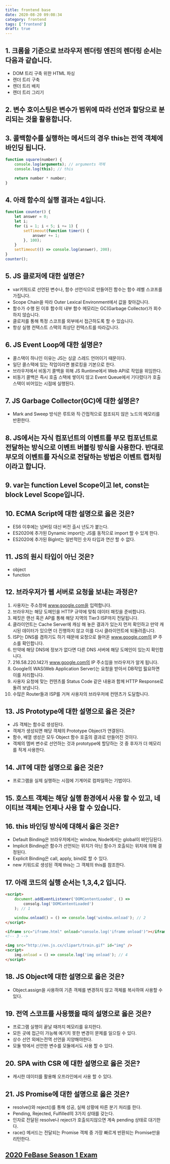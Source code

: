 ```yaml
---
title: frontend base
date: 2020-08-20 09:08:34
category: frontend
tags: ['frontend']
draft: true
---
```


## 1. 크롬을 기준으로 브라우저 렌더링 엔진의 렌더링 순서는 다음과 같습니다.

- DOM 트리 구축 위한 HTML 파싱
- 렌더 트리 구축
- 렌더 트리 배치
- 렌더 트리 그리기

## 2. 변수 호이스팅은 변수가 범위에 따라 선언과 할당으로 분리되는 것을 활용합니다.

## 3. 콜백함수를 실행하는 메서드의 경우 this는 전역 객체에 바인딩 됩니다.

```javascript
function square(number) {
	console.log(arguments); // arguments 객체
	console.log(this); // this

	return number * number;
}
```

## 4. 아래 함수의 실행 결과는 4입니다.

```javascript
function counter() {
	let answer = 0;
	let i;
	for (i = 1; i < 5; i += 1) {
		setTimeout(function timer() {
			answer += 1;
		}, 100);
	}
	setTimeout(() => console.log(answer), 200);
}
counter();
```

## 5. JS 클로저에 대한 설명은?

- var키워드로 선언된 변수나, 함수 선언식으로 만들어진 함수는 함수 레벨 스코프를 가집니다.
- Scope Chain을 따라 Outer Lexical Environment에서 값을 찾아갑니다.
- 함수가 수행 된 이후 함수의 내부 함수 메모리는 GC(Garbage Collector)가 회수하지 않습니다.
- 클로저를 통해 특정 스코프를 외부에서 접근하도록 할 수 있습니다.
- 항상 실행 컨택스트 스택의 최상단 컨택스트를 따라갑니다.

## 6. JS Event Loop에 대한 설명은?

- 콜스택이 하나인 이유는 JS는 싱글 스레드 언어이기 때문이다.
- 일단 콜스택에 있는 작업이라면 블로킹을 기본으로 한다.
- 브라우저에서 비동기 콜백을 위해 JS Runtime에서 Web API로 작업을 위임한다.
- 비동기 콜백은 즉시 호출 스택에 쌓이지 않고 Event Queue에서 기다렸다가 호출스택이 비어있는 시점에 실행된다.

## 7. JS Garbage Collector(GC)에 대한 설명은?

- Mark and Sweep 방식은 루트와 직·간접적으로 참조되지 않은 노드의 메모리를 반환한다.

## 8. JS에서는 자식 컴포넌트의 이벤트를 부모 컴포넌트로 전달하는 방식으로 이벤트 버블링 방식을 사용한다. 반대로 부모의 이벤트를 자식으로 전달하는 방법은 이벤트 캡처링이라고 합니다.

## 9. var는 function Level Scope이고 let, const는 block Level Scope입니다.

## 10. ECMA Script에 대한 설명으로 옳은 것은?

- ES6 이후에는 넘버링 대신 버전 출시 년도가 붙는다.
- ES2020에 추가된 Dynamic import는 JS를 동적으로 import 할 수 있게 한다.
- ES2020에 추가된 BigInt는 일반적인 숫자 타입과 연산 할 수 없다.

## 11. JS의 원시 타입이 아닌 것은?

- object
- function

## 12. 브라우저가 웹 서버로 요청을 보내는 과정은?

1. 사용자는 주소창에 www.google.com을 입력합니다.
2. 브라우저는 해당 도메인을 HTTP 규약에 맞춰 데이터 패킷을 준비합니다.
3. 패킷은 랜선 혹은 AP를 통해 해당 지역의 Tier3 ISP까지 전달됩니다.
4. 클라이언트는 Cache Server에 캐싱 해 놓은 결과가 있는지 먼저 확인하고 만약 캐시된 데이터가 있으면 더 진행하지 않고 이를 다시 클라이언트에 되돌려줍니다.
5. ISP는 DNS를 겸하기도 하기 때문에 요청으로 들어온 www.google.com의 IP 주소를 확인합니다.
6. 만약에 해당 DNS에 정보가 없다면 다른 DNS 서버에 해당 도메인이 있는지 확인합니다.
7. 216.58.220.142가 www.google.com의 IP 주소임을 브라우저가 알게 됩니다.
8. Google의 WAS(Web Application Server)는 요청을 받아서 DB작업 핋요하면 이를 처리합니다.
9. 사용자 요청에 맞는 컨텐츠를 Status Code 같은 내용과 함께 HTTP Response로 돌려 보냅니다.
10. 수많은 Router들과 ISP를 거쳐 사용자의 브라우저에 컨텐츠가 도달합니다.

## 13. JS Prototype에 대한 설명으로 옳은 것은?

- JS 객체는 함수로 생성된다.
- 객체가 생성되면 해당 객체의 Prototype Object가 연결된다.
- 함수, 배열 생성은 모두 Object 함수 호출의 결과로 만들어진 것이다.
- 객체의 멤버 변수로 선언하는 것과 prototype에 할당하는 것 중 후자가 더 메모리를 적게 사용한다.

## 14. JIT에 대한 설명으로 옳은 것은?

- 프로그램을 실제 실행하는 시점에 기계어로 컴파일하는 기법이다.

## 15. 호스트 객체는 해당 실행 환경에서 사용 할 수 있고, 네이티브 객체는 언제나 사용 할 수 있습니다.

## 16. this 바인딩 방식에 대해서 옳은 것은?

- Default Binding은 브라우저에서는 window, Node에서는 global이 바인딩된다.
- Implicit Binding은 함수가 선언되는 위치가 아닌 함수가 호출되는 위치에 의해 결정된다.
- Explicit Binding은 call, apply, bind로 할 수 있다.
- new 키워드로 생성된 객체 this는 그 객체의 this를 참조한다.

## 17. 아래 코드의 실행 순서는 1,3,4,2 입니다.

```html
<script>
	document.addEventListener('DOMContentLoaded', () =>
		consolg.log('DOMContentLoaded')
	); // 1

	window.onload() = () => console.log('window.onload'); // 2
</script>

<iframe src="iframe.html" onload="console.log('iframe onload')"></iframe>
<!-- 3 -->

<img src="http://en.js.cx/clipart/train.gif" id="img" />
<script>
	img.onload = () => console.log('img onload'); // 4
</script>
```

## 18. JS Object에 대한 설명으로 옳은 것은?

- Object.assign을 사용하여 기존 객체를 변경하지 않고 객체를 복사하여 사용할 수 있다.

## 19. 전역 스코프를 사용했을 때의 설명으로 옳은 것은?

- 프로그램 실행이 끝날 때까지 메모리를 유지한다.
- 모든 곳에 접근이 가능해 예기치 못한 변경이 문제를 일으킬 수 있다.
- 상수 선언 외에는전역 선언을 지양해야한다.
- 모듈 밖에서 선언한 변수를 모듈에서도 사용 할 수 있다.

## 20. SPA with CSR 에 대한 설명으로 옳은 것은?

- 캐시한 데이터를 활용해 오프라인에서 사용 할 수 있다.

## 21. JS Promise에 대한 설명으로 옳은 것은?

- resolve()와 reject()를 통해 성공, 실패 상황에 따른 분기 처리를 한다.
- Pending, Rejected, Fulfilled의 3가지 상태를 갖는다.
- 인자로 전달된 resolve나 reject가 호출되지않으면 계속 pending 상태로 대기한다.
- race() 메서드는 전달되는 Promise 객체 중 가장 빠르게 반환되는 Promise만을 리턴한다.

## [2020 FeBase Season 1 Exam](https://docs.google.com/forms/d/e/1FAIpQLSer5oRzyfqxpX8gg4_cQuPUpoMIyMJob369WCLYFtgisnh4Gg/viewform?fbzx=-7220820304538152286)

